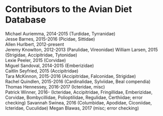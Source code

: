 Contributors to the Avian Diet Database
=======================================

Michael Auriemma, 2014-2015  (Turdidae, Tyrranidae)  
Jesse Barnes, 2015-2016  (Picidae, Sittidae)  
Allen Hurlbert, 2012-present  
Jeremy Knowlton, 2012-2013  (Parulidae, Vireonidae)
William Larsen, 2015 (Strigidae, Accipitridae, Tytonidae)  
Lexie Peeler, 2015  (Corvidae)  
Miguel Sandoval, 2014-2015  (Emberizidae)  
Caitlin Seyfried, 2015  (Accipitridae)  
Tara McKinnon, 2015-2016 (Accipitridae, Falconidae, Strigidae)  
Rachel Quindlen, 2015-2016 (Cardinalidae, Sylviidae, Beal compendia)  
Thomas Hennessey, 2016-2017 (Icteridae, misc)  
Patrick Winner, 2016- (Icteridae, Accipitridae, Fringillidae, Emberizidae, Corvidae, Bombycillidae, Polioptilidae, Regulidae, Certhiidae; error checking) 
Savannah Swinea, 2016 (Columbidae, Apodidae, Ciconiidae, Icteridae, Cuculidae)
Megan Blawas, 2017 (misc; error checking) 

